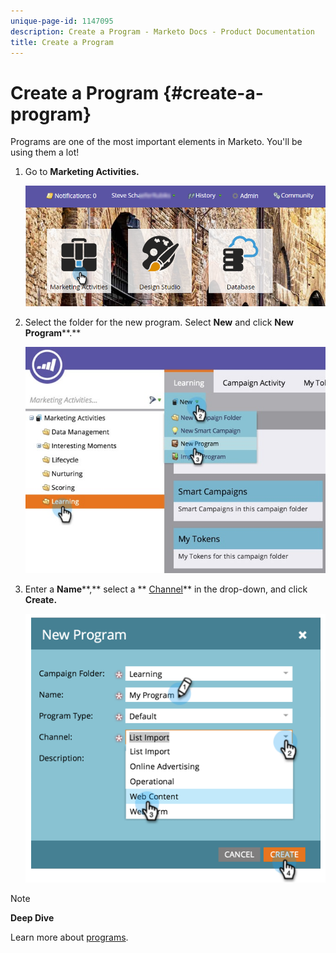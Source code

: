 ```yaml
---
unique-page-id: 1147095
description: Create a Program - Marketo Docs - Product Documentation
title: Create a Program
---
```


# Create a Program {#create-a-program}

Programs are one of the most important elements in Marketo. You'll be using them a lot!

1. Go to **Marketing Activities.** 

   ![](assets/login-marketing-activities.png)

1. Select the folder for the new program. Select **New** and click **New Program****.**

   ![](assets/leadlifecycle.jpg)

1. Enter a **Name****,** select a ** [Channel](http://docs.marketo.com/display/DOCS/Create+a+Program+Channel)** in the drop-down, and click **Create.**

   ![](assets/image2015-2-5-16-3a33-3a23.png)

>[!NOTE]
>
>**Deep Dive**
>
>Learn more about [programs](http://docs.marketo.com/display/docs/programs).

